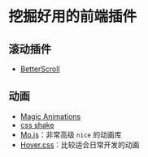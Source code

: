 # 挖掘好用的前端插件

## 滚动插件

- [BetterScroll](https://better-scroll.github.io/docs/zh-CN/guide/)

## 动画

- [Magic Animations](https://www.minimamente.com/project/magic/)
- [css shake](https://elrumordelaluz.github.io/csshake/)
- [Mo.js](https://mojs.github.io/tutorials/shape-swirl/#shape)：非常高级 `nice` 的动画库
- [Hover.css](https://ianlunn.github.io/Hover/)：比较适合日常开发的动画
